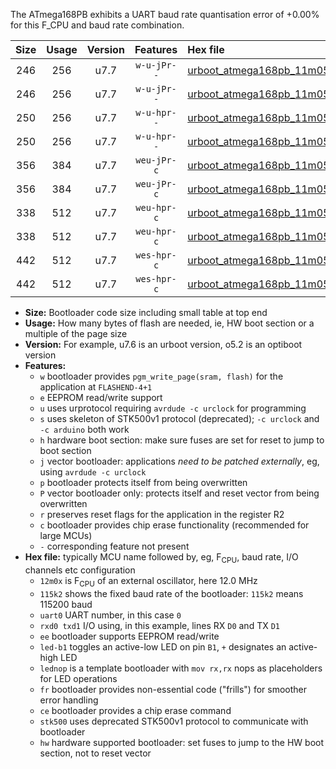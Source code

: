 The ATmega168PB exhibits a UART baud rate quantisation error of +0.00% for this F_CPU and baud rate combination.

|Size|Usage|Version|Features|Hex file|
|:-:|:-:|:-:|:-:|:--|
|246|256|u7.7|`w-u-jPr--`|[urboot_atmega168pb_11m0592x_++76k8_uart0_rxd0_txd1_led+b5.hex](https://raw.githubusercontent.com/stefanrueger/urboot.hex/main/mcus/atmega168pb/external_oscillator/fcpu_11m0592x/br_++76k8/urboot_atmega168pb_11m0592x_++76k8_uart0_rxd0_txd1_led+b5.hex)|
|246|256|u7.7|`w-u-jPr--`|[urboot_atmega168pb_11m0592x_++76k8_uart0_rxd0_txd1_lednop.hex](https://raw.githubusercontent.com/stefanrueger/urboot.hex/main/mcus/atmega168pb/external_oscillator/fcpu_11m0592x/br_++76k8/urboot_atmega168pb_11m0592x_++76k8_uart0_rxd0_txd1_lednop.hex)|
|250|256|u7.7|`w-u-hpr--`|[urboot_atmega168pb_11m0592x_++76k8_uart0_rxd0_txd1_led+b5_fr_hw.hex](https://raw.githubusercontent.com/stefanrueger/urboot.hex/main/mcus/atmega168pb/external_oscillator/fcpu_11m0592x/br_++76k8/urboot_atmega168pb_11m0592x_++76k8_uart0_rxd0_txd1_led+b5_fr_hw.hex)|
|250|256|u7.7|`w-u-hpr--`|[urboot_atmega168pb_11m0592x_++76k8_uart0_rxd0_txd1_lednop_fr_hw.hex](https://raw.githubusercontent.com/stefanrueger/urboot.hex/main/mcus/atmega168pb/external_oscillator/fcpu_11m0592x/br_++76k8/urboot_atmega168pb_11m0592x_++76k8_uart0_rxd0_txd1_lednop_fr_hw.hex)|
|356|384|u7.7|`weu-jPr-c`|[urboot_atmega168pb_11m0592x_++76k8_uart0_rxd0_txd1_ee_led+b5_fr_ce.hex](https://raw.githubusercontent.com/stefanrueger/urboot.hex/main/mcus/atmega168pb/external_oscillator/fcpu_11m0592x/br_++76k8/urboot_atmega168pb_11m0592x_++76k8_uart0_rxd0_txd1_ee_led+b5_fr_ce.hex)|
|356|384|u7.7|`weu-jPr-c`|[urboot_atmega168pb_11m0592x_++76k8_uart0_rxd0_txd1_ee_lednop_fr_ce.hex](https://raw.githubusercontent.com/stefanrueger/urboot.hex/main/mcus/atmega168pb/external_oscillator/fcpu_11m0592x/br_++76k8/urboot_atmega168pb_11m0592x_++76k8_uart0_rxd0_txd1_ee_lednop_fr_ce.hex)|
|338|512|u7.7|`weu-hpr-c`|[urboot_atmega168pb_11m0592x_++76k8_uart0_rxd0_txd1_ee_led+b5_fr_ce_hw.hex](https://raw.githubusercontent.com/stefanrueger/urboot.hex/main/mcus/atmega168pb/external_oscillator/fcpu_11m0592x/br_++76k8/urboot_atmega168pb_11m0592x_++76k8_uart0_rxd0_txd1_ee_led+b5_fr_ce_hw.hex)|
|338|512|u7.7|`weu-hpr-c`|[urboot_atmega168pb_11m0592x_++76k8_uart0_rxd0_txd1_ee_lednop_fr_ce_hw.hex](https://raw.githubusercontent.com/stefanrueger/urboot.hex/main/mcus/atmega168pb/external_oscillator/fcpu_11m0592x/br_++76k8/urboot_atmega168pb_11m0592x_++76k8_uart0_rxd0_txd1_ee_lednop_fr_ce_hw.hex)|
|442|512|u7.7|`wes-hpr-c`|[urboot_atmega168pb_11m0592x_++76k8_uart0_rxd0_txd1_ee_led+b5_fr_ce_stk500_hw.hex](https://raw.githubusercontent.com/stefanrueger/urboot.hex/main/mcus/atmega168pb/external_oscillator/fcpu_11m0592x/br_++76k8/urboot_atmega168pb_11m0592x_++76k8_uart0_rxd0_txd1_ee_led+b5_fr_ce_stk500_hw.hex)|
|442|512|u7.7|`wes-hpr-c`|[urboot_atmega168pb_11m0592x_++76k8_uart0_rxd0_txd1_ee_lednop_fr_ce_stk500_hw.hex](https://raw.githubusercontent.com/stefanrueger/urboot.hex/main/mcus/atmega168pb/external_oscillator/fcpu_11m0592x/br_++76k8/urboot_atmega168pb_11m0592x_++76k8_uart0_rxd0_txd1_ee_lednop_fr_ce_stk500_hw.hex)|

- **Size:** Bootloader code size including small table at top end
- **Usage:** How many bytes of flash are needed, ie, HW boot section or a multiple of the page size
- **Version:** For example, u7.6 is an urboot version, o5.2 is an optiboot version
- **Features:**
  + `w` bootloader provides `pgm_write_page(sram, flash)` for the application at `FLASHEND-4+1`
  + `e` EEPROM read/write support
  + `u` uses urprotocol requiring `avrdude -c urclock` for programming
  + `s` uses skeleton of STK500v1 protocol (deprecated); `-c urclock` and `-c arduino` both work
  + `h` hardware boot section: make sure fuses are set for reset to jump to boot section
  + `j` vector bootloader: applications *need to be patched externally*, eg, using `avrdude -c urclock`
  + `p` bootloader protects itself from being overwritten
  + `P` vector bootloader only: protects itself and reset vector from being overwritten
  + `r` preserves reset flags for the application in the register R2
  + `c` bootloader provides chip erase functionality (recommended for large MCUs)
  + `-` corresponding feature not present
- **Hex file:** typically MCU name followed by, eg, F<sub>CPU</sub>, baud rate, I/O channels etc configuration
  + `12m0x` is F<sub>CPU</sub> of an external oscillator, here 12.0 MHz
  + `115k2` shows the fixed baud rate of the bootloader: `115k2` means 115200 baud
  + `uart0` UART number, in this case `0`
  + `rxd0 txd1` I/O using, in this example, lines RX `D0` and TX `D1`
  + `ee` bootloader supports EEPROM read/write
  + `led-b1` toggles an active-low LED on pin `B1`, `+` designates an active-high LED
  + `lednop` is a template bootloader with `mov rx,rx` nops as placeholders for LED operations
  + `fr` bootloader provides non-essential code ("frills") for smoother error handling
  + `ce` bootloader provides a chip erase command
  + `stk500` uses deprecated STK500v1 protocol to communicate with bootloader
  + `hw` hardware supported bootloader: set fuses to jump to the HW boot section, not to reset vector
